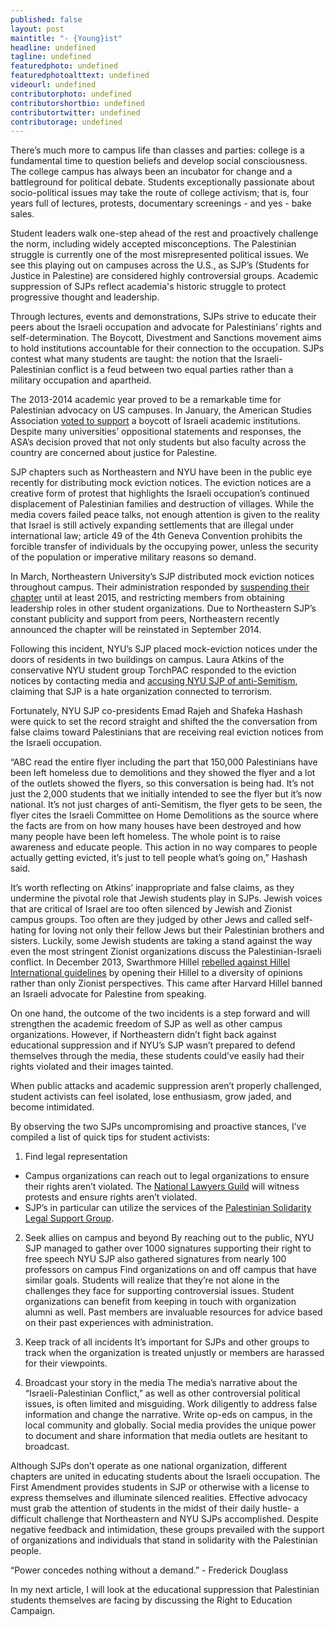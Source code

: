 ```yaml
---
published: false
layout: post
maintitle: "- {Young}ist"
headline: undefined
tagline: undefined
featuredphoto: undefined
featuredphotoalttext: undefined
videourl: undefined
contributorphoto: undefined
contributorshortbio: undefined
contributortwitter: undefined
contributorage: undefined
---
```


There’s much more to campus life than classes and parties: college is a fundamental time to question beliefs and develop social consciousness. The college campus has always been an incubator for change and a battleground for political debate. Students exceptionally passionate about socio-political issues may take the route of college activism; that is, four years full of lectures, protests, documentary screenings - and yes - bake sales.

Student leaders walk one-step ahead of the rest and proactively challenge the norm, including widely accepted misconceptions. The Palestinian struggle is currently one of the most misrepresented political issues. We see this playing out on campuses across the U.S., as SJP’s (Students for Justice in Palestine) are considered highly controversial groups. Academic suppression of SJPs reflect academia's historic struggle to protect progressive thought and leadership.

Through lectures, events and demonstrations, SJPs strive to educate their peers about the Israeli occupation and advocate for Palestinians’ rights and self-determination. The Boycott, Divestment and Sanctions movement aims to hold institutions accountable for their connection to the occupation. SJPs contest what many students are taught: the notion that the Israeli-Palestinian conflict is a feud between two equal parties rather than a military occupation and apartheid. 

The 2013-2014 academic year proved to be a remarkable time for Palestinian advocacy on US campuses. In January, the American Studies Association [voted to support](http://www.bdsmovement.net/2014/applause-for-the-academic-boycott-of-israel-11705) a boycott of Israeli academic institutions. Despite many universities’ oppositional statements and responses, the ASA’s decision proved that not only students but also faculty across the country are concerned about justice for Palestine.  

SJP chapters such as Northeastern and NYU have been in the public eye recently for distributing mock eviction notices. The eviction notices are a creative form of protest that highlights the Israeli occupation’s continued displacement of Palestinian families and destruction of villages. While the media covers failed peace talks, not enough attention is given to the reality that Israel is still actively expanding settlements that are illegal under international law; article 49 of the 4th Geneva Convention prohibits the forcible transfer of individuals by the occupying power, unless the security of the population or imperative military reasons so demand.
 
In March, Northeastern University’s SJP distributed mock eviction notices throughout campus. Their administration responded by [suspending their chapter](http://electronicintifada.net/blogs/nora-barrows-friedman/northeastern-lifts-suspension-students-justice-palestine) until at least 2015, and restricting members from obtaining leadership roles in other student organizations. Due to Northeastern SJP’s constant publicity and support from peers, Northeastern recently announced the chapter will be reinstated in September 2014. 

Following this incident, NYU’s SJP placed mock-eviction notices under the doors of residents in two buildings on campus. Laura Atkins of the conservative NYU student group TorchPAC responded to the eviction notices by contacting media and [accusing NYU SJP of anti-Semitism](http://video.foxnews.com/v/3508157699001/jewish-nyu-students-victims-of-hate-prank/#sp=show-clips), claiming that SJP is a hate organization connected to terrorism.

Fortunately, NYU SJP co-presidents Emad Rajeh and Shafeka Hashash were quick to set the record straight and shifted the the conversation from false claims toward Palestinians that are receiving real eviction notices from the Israeli occupation. 

“ABC read the entire flyer including the part that 150,000 Palestinians have been left homeless due to demolitions and they showed the flyer and a lot of the outlets showed the flyers, so this conversation is being had. It’s not just the 2,000 students that we initially intended to see the flyer but it’s now national. It’s not just charges of anti-Semitism, the flyer gets to be seen, the flyer cites the Israeli Committee on Home Demolitions as the source where the facts are from on how many houses have been destroyed and how many people have been left homeless. The whole point is to raise awareness and educate people. This action in no way compares to people actually getting evicted, it’s just to tell people what’s going on,” Hashash said. 

It’s worth reflecting on Atkins’ inappropriate and false claims, as they undermine the pivotal role that Jewish students play in SJPs. Jewish voices that are critical of Israel are too often silenced by Jewish and Zionist campus groups. Too often are they judged by other Jews and called self-hating for loving not only their fellow Jews but their Palestinian brothers and sisters.  Luckily, some Jewish students are taking a stand against the way even the most stringent Zionist organizations discuss the Palestinian-Israeli conflict. In December 2013, Swarthmore Hillel [rebelled against Hillel International guidelines](http://www.thenation.com/blog/178545/swarthmores-hillel-opens-voices-israel-palestine#) by opening their Hillel to a diversity of opinions rather than only Zionist perspectives. This came after Harvard Hillel banned an Israeli advocate for Palestine from speaking. 

On one hand, the outcome of the two incidents is a step forward and will strengthen the academic freedom of SJP as well as other campus organizations. However, if Northeastern didn’t fight back against educational suppression and if NYU’s SJP wasn’t prepared to defend themselves through the media, these students could’ve easily had their rights violated and their images tainted. 

When public attacks and academic suppression aren’t properly challenged, student activists can feel isolated, lose enthusiasm, grow jaded, and become intimidated. 

By observing the two SJPs uncompromising and proactive stances, I’ve compiled a list of quick tips for student activists: 

1. Find legal representation
- Campus organizations can reach out to legal organizations to ensure their rights aren’t violated. The [National Lawyers Guild](http://www.nlg.org/) will witness protests and ensure rights aren’t violated.
- SJP’s in particular can utilize the services of the [Palestinian Solidarity Legal Support Group](http://palestinelegalsupport.org/).

2. Seek allies on campus and beyond
By reaching out to the public, NYU SJP managed to gather over 1000 signatures supporting their right to free speech 
NYU SJP also gathered signatures from nearly 100 professors on campus 
Find organizations on and off campus that have similar goals. Students will realize that they’re not alone in the challenges they face for supporting controversial issues. 
Student organizations can benefit from keeping in touch with organization alumni as well. Past members are invaluable resources for advice based on their past experiences with administration. 

3. Keep track of all incidents 
It’s important for SJPs and other groups to track when the organization is treated unjustly or members are harassed for their viewpoints.

4. Broadcast your story in the media
The media’s narrative about the “Israeli-Palestinian Conflict,” as well as other controversial political issues, is often limited and misguiding. Work diligently to address false information and change the narrative. 
Write op-eds on campus, in the local community and globally. Social media provides the unique power to document and share information that media outlets are hesitant to broadcast. 

Although SJPs don’t operate as one national organization, different chapters are united in educating students about the Israeli occupation. The First Amendment provides students in SJP or otherwise with a license to express themselves and illuminate silenced realities. Effective advocacy must grab the attention of students in the midst of their daily hustle- a difficult challenge that Northeastern and NYU SJPs accomplished.  Despite negative feedback and intimidation, these groups prevailed with the support of organizations and individuals that stand in solidarity with the Palestinian people.

“Power concedes nothing without a demand.” - Frederick Douglass 
 
In my next article, I will look at the educational suppression that Palestinian students themselves are facing by discussing the Right to Education Campaign.